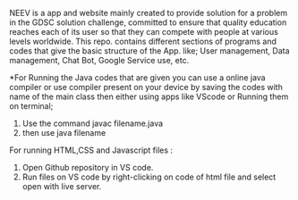 NEEV is a app and website mainly created to provide solution for a problem in the GDSC solution challenge, committed to ensure that quality education reaches each of its user so that they can compete with people at various levels worldwide.
This repo. contains different sections of programs and codes that give the basic structure of the App.
like; User management, Data management, Chat Bot, Google Service use, etc.

*For Running the Java codes that are given you can use a online java compiler or use compiler present on your device by saving the codes with name of the main class then either using apps like VScode or Running them on terminal;
 1) Use the command javac filename.java
 2) then use java filename

For running HTML,CSS and Javascript files :
1) Open Github repository in VS code.
2) Run files on VS code by right-clicking on code of html file and select open with live server.
   
